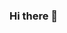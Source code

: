 ### Hi there 👋

<!--
**Prabhakar8951/Prabhakar8951** is a ✨ _special_ ✨ repository because its appears on your GitHub profile.

Here are some ideas to get you started:

- 🔭 I’m currently working on student
- 🌱 I’m currently learning Full Stack Development
- 👯 I’m looking to collaborate on Coding
- 🤔 I’m looking for help with students
- 💬 Ask me about Any tech
- 📫 How to reach me: https://instagram.com/prabhakarreddyb40?igshid=YmMyMTA2M2Y=
- 😄 Pronouns: ...
- ⚡ Fun fact: Looking movies
-->
